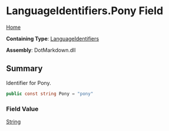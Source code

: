 # LanguageIdentifiers\.Pony Field

[Home](../../../README.md)

**Containing Type**: [LanguageIdentifiers](../README.md)

**Assembly**: DotMarkdown\.dll

## Summary

Identifier for Pony\.

```csharp
public const string Pony = "pony"
```

### Field Value

[String](https://docs.microsoft.com/en-us/dotnet/api/system.string)

